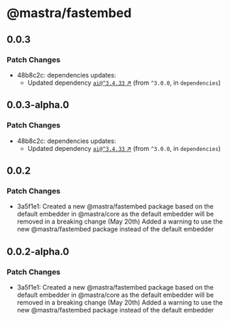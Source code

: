 # @mastra/fastembed

## 0.0.3

### Patch Changes

- 48b8c2c: dependencies updates:
  - Updated dependency [`ai@^3.4.33` ↗︎](https://www.npmjs.com/package/ai/v/3.4.33) (from `^3.0.0`, in `dependencies`)

## 0.0.3-alpha.0

### Patch Changes

- 48b8c2c: dependencies updates:
  - Updated dependency [`ai@^3.4.33` ↗︎](https://www.npmjs.com/package/ai/v/3.4.33) (from `^3.0.0`, in `dependencies`)

## 0.0.2

### Patch Changes

- 3a5f1e1: Created a new @mastra/fastembed package based on the default embedder in @mastra/core as the default embedder will be removed in a breaking change (May 20th)
  Added a warning to use the new @mastra/fastembed package instead of the default embedder

## 0.0.2-alpha.0

### Patch Changes

- 3a5f1e1: Created a new @mastra/fastembed package based on the default embedder in @mastra/core as the default embedder will be removed in a breaking change (May 20th)
  Added a warning to use the new @mastra/fastembed package instead of the default embedder
